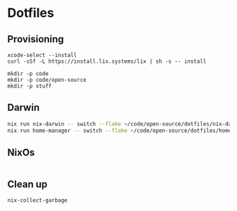 # Dotfiles

## Provisioning

```bahs
xcode-select --install
curl -sSf -L https://install.lix.systems/lix | sh -s -- install

mkdir -p code
mkdir -p code/open-source
mkdir -p stuff
```

## Darwin

```bash
nix run nix-darwin -- switch --flake ~/code/open-source/dotfiles/nix-darwin/
nix run home-manager -- switch --flake ~/code/open-source/dotfiles/home-manager
```

## NixOs

```bash
```

## Clean up
```
nix-collect-garbage
```
